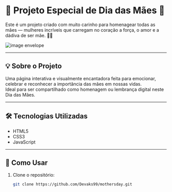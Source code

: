 # 🌷 Projeto Especial de Dia das Mães 💖

Este é um projeto criado com muito carinho para homenagear todas as mães — mulheres incríveis que carregam no coração a força, o amor e a dádiva de ser mãe. 🌸✨


![image envelope](https://github.com/user-attachments/assets/0be05555-fec7-4ea4-bf1f-b9a341a2c60d)


---

## 💡 Sobre o Projeto

Uma página interativa e visualmente encantadora feita para emocionar, celebrar e reconhecer a importância das mães em nossas vidas.  
Ideal para ser compartilhado como homenagem ou lembrança digital neste Dia das Mães.

---

## 🛠️ Tecnologias Utilizadas

- HTML5  
- CSS3 
- JavaScript 

---

## 🚀 Como Usar

1. Clone o repositório:
   ```bash
   git clone https://github.com/Devaks99/mothersday.git
